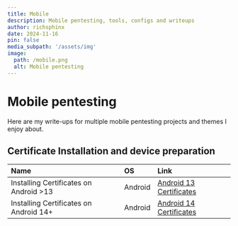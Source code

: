 ```yaml
---
title: Mobile
description: Mobile pentesting, tools, configs and writeups
author: richsphinx
date: 2024-11-16
pin: false
media_subpath: '/assets/img'
image:
  path: /mobile.png
  alt: Mobile pentesting
---
```


# Mobile pentesting

Here are my write-ups for multiple mobile pentesting projects and themes I enjoy about.


## Certificate Installation and device preparation

| Name                                   | OS      | Link                                                             |
| :------------------------------------- |:------- | :--------------------------------------------------------------- |
| Installing Certificates on Android >13 | Android | [Android 13 Certificates](/mobile/android/android13certificates) |
| Installing Certificates on Android 14+ | Android | [Android 14 Certificates](/mobile/android/android14certificates) |

